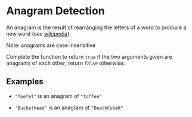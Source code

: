 # Anagram Detection
An anagram is the result of rearranging the letters of a word to produce a new word (see [wikipedia](https://en.wikipedia.org/wiki/Anagram)).

Note: anagrams are case insensitive

Complete the function to return ```true``` if the two arguments given are anagrams of each other; return ```false``` otherwise.

## Examples
- <code>"foefet"</code> is an anagram of <code>"toffee"</code>

- <code>"Buckethead"</code> is an anagram of <code>"DeathCubeK"</code>